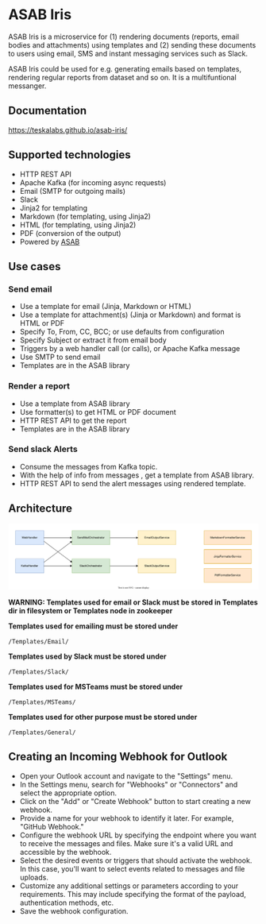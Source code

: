 # ASAB Iris

ASAB Iris is a microservice for (1) rendering documents (reports, email bodies and attachments) using templates and (2) sending these documents to users using email, SMS and instant messaging services such as Slack.

ASAB Iris could be used for e.g. generating emails based on templates, rendering regular reports from dataset and so on.
It is a multifuntional messanger.

## Documentation

https://teskalabs.github.io/asab-iris/


## Supported technologies

 * HTTP REST API
 * Apache Kafka (for incoming async requests)
 * Email (SMTP for outgoing mails)
 * Slack
 * Jinja2 for templating
 * Markdown (for templating, using Jinja2)
 * HTML (for templating, using Jinja2)
 * PDF (conversion of the output)
 * Powered by [ASAB](https://github.com/TeskaLabs/asab)


## Use cases


### Send email

 * Use a template for email (Jinja, Markdown or HTML)
 * Use a template for attachment(s) (Jinja or Markdown) and format is HTML or PDF
 * Specify To, From, CC, BCC; or use defaults from configuration
 * Specify Subject or extract it from email body
 * Triggers by a web handler call (or calls), or Apache Kafka message
 * Use SMTP to send email
 * Templates are in the ASAB library


### Render a report

 * Use a template from ASAB library
 * Use formatter(s) to get HTML or PDF document
 * HTTP REST API to get the report
 * Templates are in the ASAB library

### Send slack Alerts

 * Consume the messages from Kafka topic.
 * With the help of info from messages , get a template from ASAB library.
 * HTTP REST API to send the alert messages using rendered template.



## Architecture

![](./docs/asab-iris-architecture.drawio.svg)

**WARNING: Templates used for email or Slack must be stored in Templates dir in filesystem or Templates node in zookeeper**

**Templates used for emailing must be stored under**
```
/Templates/Email/
```

**Templates used by Slack must be stored under**
```
/Templates/Slack/
```

**Templates used for MSTeams must be stored under**
```
/Templates/MSTeams/
```

**Templates used for other purpose must be stored under**
```
/Templates/General/
```

## Creating an Incoming Webhook for Outlook

- Open your Outlook account and navigate to the "Settings" menu.
- In the Settings menu, search for "Webhooks" or "Connectors" and select the appropriate option.
- Click on the "Add" or "Create Webhook" button to start creating a new webhook.
- Provide a name for your webhook to identify it later. For example, "GitHub Webhook."
- Configure the webhook URL by specifying the endpoint where you want to receive the messages and files. Make sure it's a valid URL and accessible by the webhook.
- Select the desired events or triggers that should activate the webhook. In this case, you'll want to select events related to messages and file uploads.
- Customize any additional settings or parameters according to your requirements. This may include specifying the format of the payload, authentication methods, etc.
- Save the webhook configuration.
